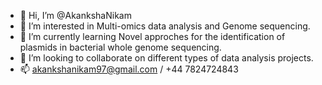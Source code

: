 - 👋 Hi, I’m @AkankshaNikam
- 👀 I’m interested in Multi-omics data analysis and Genome sequencing.
- 🌱 I’m currently learning Novel approches for the identification of plasmids in bacterial whole genome sequencing.
- 💞️ I’m looking to collaborate on different types of data analysis projects.
- 📫 akankshanikam97@gmail.com / +44 7824724843

<!---
AkankshaNikam/AkankshaNikam is a ✨ special ✨ repository because its `README.md` (this file) appears on your GitHub profile.
You can click the Preview link to take a look at your changes.
--->
